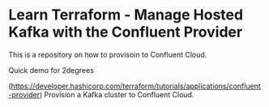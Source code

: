 # Learn Terraform - Manage Hosted Kafka with the Confluent Provider

This is a repository on how to provisoin to Confluent Cloud.

Quick demo for 2degrees

(https://developer.hashicorp.com/terraform/tutorials/applications/confluent-provider) Provision a Kafka cluster to Confluent Cloud.
